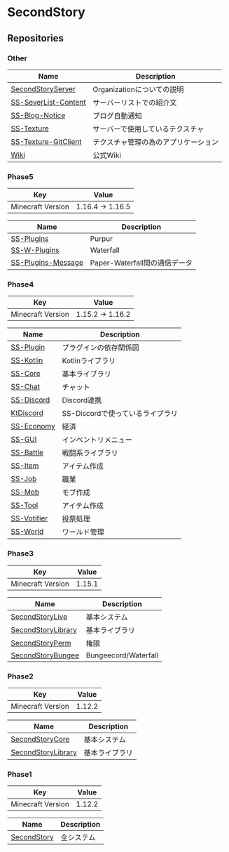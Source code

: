 # SecondStory

## Repositories

### Other
| Name | Description |
|------|-------------|
| [SecondStoryServer](https://github.com/SecondStoryServer/SecondStoryServer) | Organizationについての説明 |
| [SS-SeverList-Content](https://github.com/SecondStoryServer/SS-SeverList-Content) | サーバーリストでの紹介文 |
| [SS-Blog-Notice](https://github.com/SecondStoryServer/SS-Blog-Notice) | ブログ自動通知 |
| [SS-Texture](https://github.com/SecondStoryServer/SS-Texture) | サーバーで使用しているテクスチャ |
| [SS-Texture-GitClient](https://github.com/SecondStoryServer/SS-Texture-GitClient) | テクスチャ管理の為のアプリケーション |
| [Wiki](https://github.com/SecondStoryServer/Wiki) | 公式Wiki |

### Phase5
| Key | Value |
|-----|-------|
| Minecraft Version | 1.16.4 → 1.16.5 |

| Name | Description |
|------|-------------|
| [SS-Plugins](https://github.com/SecondStoryServer/SS-Plugins) | Purpur |
| [SS-W-Plugins](https://github.com/SecondStoryServer/SS-W-Plugins) | Waterfall |
| [SS-Plugins-Message](https://github.com/SecondStoryServer/SS-Plugins-Message) | Paper-Waterfall間の通信データ |

### Phase4
| Key | Value |
|-----|-------|
| Minecraft Version | 1.15.2 → 1.16.2 |

| Name | Description |
|------|-------------|
| [SS-Plugin](https://github.com/SecondStoryServer/SS-Plugin) | プラグインの依存関係図 |
| [SS-Kotlin](https://github.com/SecondStoryServer/SS-Kotlin) | Kotlinライブラリ |
| [SS-Core](https://github.com/SecondStoryServer/SS-Core) | 基本ライブラリ |
| [SS-Chat](https://github.com/SecondStoryServer/SS-Chat) | チャット |
| [SS-Discord](https://github.com/SecondStoryServer/SS-Discord) | Discord連携 |
| [KtDiscord](https://github.com/SecondStoryServer/KtDiscord) | SS-Discordで使っているライブラリ |
| [SS-Economy](https://github.com/SecondStoryServer/SS-Economy) | 経済 |
| [SS-GUI](https://github.com/SecondStoryServer/SS-GUI) | インベントリメニュー |
| [SS-Battle](https://github.com/SecondStoryServer/SS-Battle) | 戦闘系ライブラリ |
| [SS-Item](https://github.com/SecondStoryServer/SS-Item) | アイテム作成 |
| [SS-Job](https://github.com/SecondStoryServer/SS-Job) | 職業 |
| [SS-Mob](https://github.com/SecondStoryServer/SS-Mob) | モブ作成 |
| [SS-Tool](https://github.com/SecondStoryServer/SS-Tool) | アイテム作成 |
| [SS-Votifier](https://github.com/SecondStoryServer/SS-Votifier) | 投票処理 |
| [SS-World](https://github.com/SecondStoryServer/SS-World) | ワールド管理 |

### Phase3
| Key | Value |
|-----|-------|
| Minecraft Version | 1.15.1 |

| Name | Description |
|------|-------------|
| [SecondStoryLive](https://github.com/SecondStoryServer/SecondStoryLive-1.15.1) | 基本システム |
| [SecondStoryLibrary](https://github.com/SecondStoryServer/SecondStoryLibrary-1.15.1) | 基本ライブラリ |
| [SecondStoryPerm](https://github.com/SecondStoryServer/SecondStoryPerm) | 権限 |
| [SecondStoryBungee](https://github.com/SecondStoryServer/SecondStoryBungee) | Bungeecord/Waterfall |

### Phase2
| Key | Value |
|-----|-------|
| Minecraft Version | 1.12.2 |

| Name | Description |
|------|-------------|
| [SecondStoryCore](https://github.com/SecondStoryServer/SecondStory-1.12.2/tree/master/SecondStoryCore) | 基本システム |
| [SecondStoryLibrary](https://github.com/SecondStoryServer/SecondStory-1.12.2/tree/master/SecondStoryLibrary) | 基本ライブラリ |

### Phase1
| Key | Value |
|-----|-------|
| Minecraft Version | 1.12.2 |

| Name | Description |
|------|-------------|
| [SecondStory](https://github.com/SecondStoryServer/SecondStory-1.12.2/tree/master/SecondStory) | 全システム |
